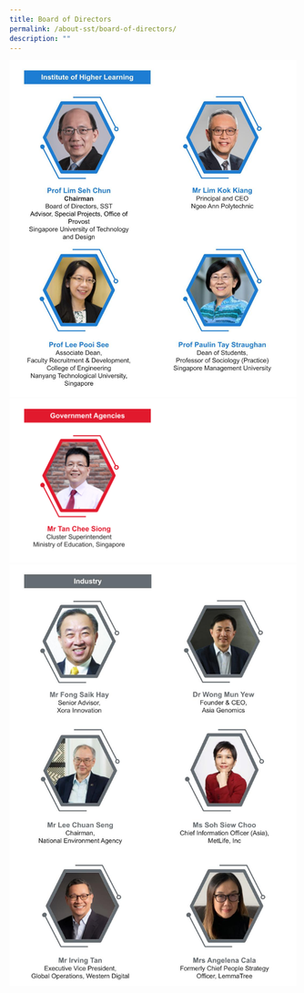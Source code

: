 ```yaml
---
title: Board of Directors
permalink: /about-sst/board-of-directors/
description: ""
---
```

![](/images/board%20of%20directors%20-%20institutes%20of%20higher%20learning%20(update).jpg)
![](/images/Board%20of%20Directors%20-%20Govt%20Agencies.png)
![](/images/board%20of%20directors%20-%20industry%20(updated).jpg)